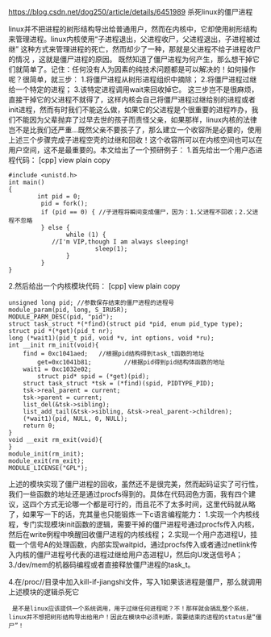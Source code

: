 https://blog.csdn.net/dog250/article/details/6451989
杀死linux的僵尸进程

linux并不把进程的树形结构导出给普通用户，然而在内核中，它却使用树形结构来管理进程。linux内核使用“子进程退出，父进程收尸，父进程退出，子进程被过继” 这种方式来管理进程的死亡，然而却少了一种，那就是父进程不给子进程收尸的情况 ，这就是僵尸进程的原因。
     既然知道了僵尸进程为何产生，那么想干掉它们就简单了。记住：任何没有人为因素的纯技术问题都是可以解决的！如何操作呢？很简单，就三步：
1.将僵尸进程从树形进程组织中摘除；
2.将僵尸进程过继给一个特定的进程；
3.该特定进程调用wait来回收掉它。
这三步岂不是很麻烦，直接干掉它的父进程不就得了，这样内核会自己将僵尸进程过继给别的进程或者init进程，然而有时我们不能这么做，如果它的父进程是个很重要的进程咋办，我们不能因为父辈抛弃了过早去世的孩子而责怪父亲，如果那样，linux内核的法律岂不是比我们还严重...既然父亲不要孩子了，那么建立一个收容所是必要的，使用上述三个步骤完成子进程空壳的过继和回收！这个收容所可以在内核空间也可以在用户空间，这不是最重要的。本文给出了一个预研例子：
1.首先给出一个用户态进程代码：
[cpp] view plain copy

    #include <unistd.h>  
    int main()  
    {  
            int pid = 0;  
             pid = fork();  
             if (pid == 0) { //子进程将瞬间变成僵尸，因为：1.父进程不回收；2.父进程不忽略  
             } else {  
                    while (1) {  
                //I'm VIP,though I am always sleeping!  
                            sleep(1);  
                    }  
             }  
    }  


2.然后给出一个内核模块代码：
[cpp] view plain copy

    unsigned long pid; //参数保存结束的僵尸进程的进程号  
    module_param(pid, long, S_IRUSR);   
    MODULE_PARM_DESC(pid, "pid");   
    struct task_struct *(*find)(struct pid *pid, enum pid_type type);  
    struct pid *(*get)(pid_t nr);  
    long (*wait1)(pid_t pid, void *v, int options, void *ru);  
    int __init rm_init(void){   
        find = 0xc1041aed;   //根据pid结构得到task_t函数的地址  
            get=0xc1041b81;         //根据pid得到pid结构体函数的地址  
        wait1 = 0xc1032e02;  
            struct pid* spid = (*get)(pid);  
        struct task_struct *tsk = (*find)(spid, PIDTYPE_PID);  
        tsk->real_parent = current;  
        tsk->parent = current;  
        list_del(&tsk->sibling);  
        list_add_tail(&tsk->sibling, &tsk->real_parent->children);  
        (*wait1)(pid, NULL, 0, NULL);  
        return 0;   
    }   
    void __exit rm_exit(void){   
    }   
    module_init(rm_init);   
    module_exit(rm_exit);   
    MODULE_LICENSE("GPL");  


上述的模块实现了僵尸进程的回收，虽然还不是很完美，然而起码证实了可行性，我们一些函数的地址还是通过procfs得到的。具体在代码润色方面，我有四个建议，这四个方式无论哪一个都是可行的，而且花不了太多时间，这里代码就从略了，如果写一下的话，充其量也只能锻炼一下c语言编程能力：
1.实现一个内核线程，专门实现模块init函数的逻辑，需要干掉的僵尸进程号通过procfs传入内核，然后在write例程中唤醒回收僵尸进程的内核线程；
2.实现一个用户态进程U，挂载一个信号A的处理函数，内部实现waitpid，通过procfs传入或者通过netlink传入内核的僵尸进程号代表的进程过继给用户态进程U，然后向U发送信号A；
3./dev/mem的机器码编程或者直接释放僵尸进程的task_t。

4.在/proc/<pid>/目录中加入kill-if-jiangshi文件，写入1如果该进程是僵尸，那么就调用上述模块的逻辑杀死它

 

     是不是linux应该提供一个系统调用，用于过继任何进程呢？不！那样就会搞乱整个系统，linux并不想把树形结构导出给用户！因此在模块中必须判断，需要结束的进程的status是“僵尸”！

